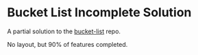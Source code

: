# Bucket List Incomplete Solution

A partial solution to the [bucket-list](https://github.com/abbreviatedman/bucket-list) repo.

No layout, but 90% of features completed.